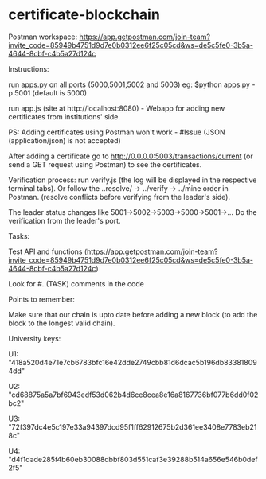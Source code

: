 # certificate-blockchain

Postman workspace: https://app.getpostman.com/join-team?invite_code=85949b4751d9d7e0b0312ee6f25c05cd&ws=de5c5fe0-3b5a-4644-8cbf-c4b5a27d124c


Instructions:

run apps.py on all ports (5000,5001,5002 and 5003) eg: $python apps.py -p 5001 (default is 5000)

run app.js (site at http://localhost:8080) - Webapp for adding new certificates from institutions' side.

PS: Adding certificates using Postman won't work - #Issue (JSON (application/json) is not accepted)

After adding a certificate go to http://0.0.0.0:5003/transactions/current (or send a GET request using Postman) to see the certificates.

Verification process: run verify.js (the log will be displayed in the respective terminal tabs). Or follow the ..resolve/ -> ../verify -> ../mine order in Postman. (resolve conflicts before verifying from the leader's side).

The leader status changes like 5001->5002->5003->5000->5001->... Do the verification from the leader's port. 


Tasks:

Test API and functions (https://app.getpostman.com/join-team?invite_code=85949b4751d9d7e0b0312ee6f25c05cd&ws=de5c5fe0-3b5a-4644-8cbf-c4b5a27d124c)

Look for #..(TASK) comments in the code


Points to remember: 

Make sure that our chain is upto date before adding a new block (to add the block to the longest valid chain).

University keys:

U1:  "418a520d4e71e7cb6783bfc16e42dde2749cbb81d6dcac5b196db833818094dd"

U2:  "cd68875a5a7bf6943edf53d062b4d6ce8cea8e16a8167736bf077b6dd0f02bc2"

U3:  "72f397dc4e5c197e33a94397dcd95f1ff62912675b2d361ee3408e7783eb218c"

U4:  "d4f1dade285f4b60eb30088dbbf803d551caf3e39288b514a656e546b0def2f5"



